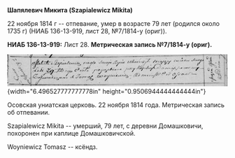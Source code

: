 **Шапялевич Микита (Szapialewicz Mikita)**

22 ноября 1814 г -- отпевание, умер в возрасте 79 лет (родился около
1735 г) (НИАБ 136-13-919, лист 28, №7/1814-у (ориг)).

**НИАБ 136-13-919:** Лист 28. **Метрическая запись №7/1814-у (ориг).**

![](./media/e3a62c3597820aa405ecec3388207b52ae68df7f.png){width="6.496527777777778in"
height="0.9506944444444444in"}

Осовская униатская церковь. 22 ноября 1814 года. Метрическая запись об
отпевании.

Szapialewicz Mikita -- умерший, 79 лет, с деревни Домашковичи, похоронен
при каплице Домашковичской.

Woyniewicz Tomasz -- ксёндз.
